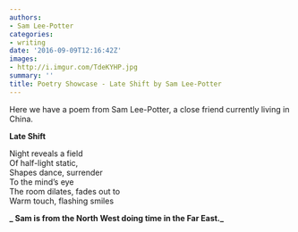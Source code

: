 ```yaml
---
authors:
- Sam Lee-Potter
categories:
- writing
date: '2016-09-09T12:16:42Z'
images:
- http://i.imgur.com/TdeKYHP.jpg
summary: ''
title: Poetry Showcase - Late Shift by Sam Lee-Potter
---
```

Here we have a poem from Sam Lee-Potter, a close friend currently living in China.

**Late Shift**

Night reveals a field<br>
Of half-light static,<br>
Shapes dance, surrender<br>
To the mind’s eye<br>
The room dilates, fades out to<br>
Warm touch, flashing smiles<br>

**_
Sam is from the North West doing time in the Far East._**